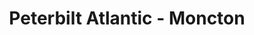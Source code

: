 ---
title: "Peterbilt Atlantic - Moncton"
url: /moncton/peterbilt-atlantic-moncton/
shop: Autohaus
---